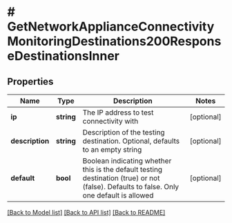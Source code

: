 # # GetNetworkApplianceConnectivityMonitoringDestinations200ResponseDestinationsInner

## Properties

Name | Type | Description | Notes
------------ | ------------- | ------------- | -------------
**ip** | **string** | The IP address to test connectivity with | [optional]
**description** | **string** | Description of the testing destination. Optional, defaults to an empty string | [optional]
**default** | **bool** | Boolean indicating whether this is the default testing destination (true) or not (false). Defaults to false. Only one default is allowed | [optional]

[[Back to Model list]](../../README.md#models) [[Back to API list]](../../README.md#endpoints) [[Back to README]](../../README.md)
